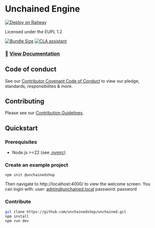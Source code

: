 # Unchained Engine

[![Deploy on Railway](https://railway.com/button.svg)](https://railway.com/deploy/y3gUQH?referralCode=ZXvOAF)

Licensed under the EUPL 1.2

[![Bundle Size](https://pkg-size.dev/badge/bundle/1604171)](https://pkg-size.dev/@unchainedshop/platform)
[![CLA assistant](https://cla-assistant.io/readme/badge/unchainedshop/unchained)](https://cla-assistant.io/unchainedshop/unchained)

### **📖 [View Documentation](https://docs.unchained.shop)**

## Code of conduct

See our [Contributor Covenant Code of Conduct](/code_of_conduct.md) to view our pledge, standards,
responsibilites & more.

## Contributing

Please see our [Contribution Guidelines](/contributing.md).

## Quickstart

### Prerequisites

- Node.js >=22 (see [.nvmrc](.nvmrc)) 

### Create an example project

```
npm init @unchainedshop
```

Then navigate to http://localhost:4000/ to view the welcome screen. You can login with: 
user: admin@unchained.local
password: password

### Contribute

```bash
git clone https://github.com/unchainedshop/unchained.git
npm install
npm run dev
```